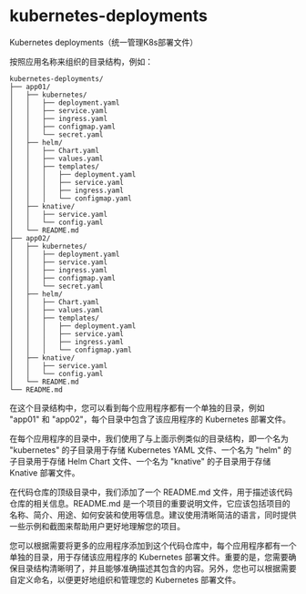 # kubernetes-deployments
Kubernetes deployments（统一管理K8s部署文件）

按照应用名称来组织的目录结构，例如：

```
kubernetes-deployments/
├── app01/
│   ├── kubernetes/
│   │   ├── deployment.yaml
│   │   ├── service.yaml
│   │   ├── ingress.yaml
│   │   ├── configmap.yaml
│   │   └── secret.yaml
│   ├── helm/
│   │   ├── Chart.yaml
│   │   ├── values.yaml
│   │   ├── templates/
│   │   │   ├── deployment.yaml
│   │   │   ├── service.yaml
│   │   │   ├── ingress.yaml
│   │   │   └── configmap.yaml
│   ├── knative/
│   │   ├── service.yaml
│   │   └── config.yaml
│   └── README.md
├── app02/
│   ├── kubernetes/
│   │   ├── deployment.yaml
│   │   ├── service.yaml
│   │   ├── ingress.yaml
│   │   ├── configmap.yaml
│   │   └── secret.yaml
│   ├── helm/
│   │   ├── Chart.yaml
│   │   ├── values.yaml
│   │   ├── templates/
│   │   │   ├── deployment.yaml
│   │   │   ├── service.yaml
│   │   │   ├── ingress.yaml
│   │   │   └── configmap.yaml
│   ├── knative/
│   │   ├── service.yaml
│   │   └── config.yaml
│   └── README.md
└── README.md
```

在这个目录结构中，您可以看到每个应用程序都有一个单独的目录，例如 "app01" 和 "app02"，每个目录中包含了该应用程序的 Kubernetes 部署文件。

在每个应用程序的目录中，我们使用了与上面示例类似的目录结构，即一个名为 "kubernetes" 的子目录用于存储 Kubernetes YAML 文件、一个名为 "helm" 的子目录用于存储 Helm Chart 文件、一个名为 "knative" 的子目录用于存储 Knative 部署文件。

在代码仓库的顶级目录中，我们添加了一个 README.md 文件，用于描述该代码仓库的相关信息。README.md 是一个项目的重要说明文件，它应该包括项目的名称、简介、用途、如何安装和使用等信息。建议使用清晰简洁的语言，同时提供一些示例和截图来帮助用户更好地理解您的项目。

您可以根据需要将更多的应用程序添加到这个代码仓库中，每个应用程序都有一个单独的目录，用于存储该应用程序的 Kubernetes 部署文件。重要的是，您需要确保目录结构清晰明了，并且能够准确描述其包含的内容。另外，您也可以根据需要自定义命名，以便更好地组织和管理您的 Kubernetes 部署文件。
